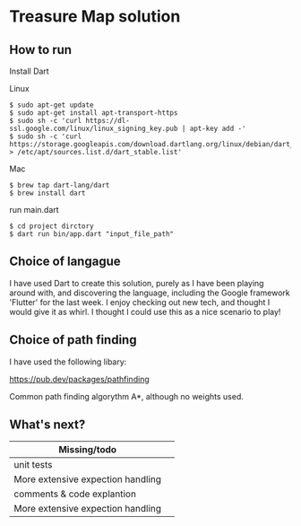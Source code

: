 # Treasure Map solution

## How to run

Install Dart

Linux
```
$ sudo apt-get update
$ sudo apt-get install apt-transport-https
$ sudo sh -c 'curl https://dl-ssl.google.com/linux/linux_signing_key.pub | apt-key add -'
$ sudo sh -c 'curl https://storage.googleapis.com/download.dartlang.org/linux/debian/dart_stable.list > /etc/apt/sources.list.d/dart_stable.list'
```

Mac
```
$ brew tap dart-lang/dart
$ brew install dart
```

run main.dart

```
$ cd project dirctory
$ dart run bin/app.dart "input_file_path"
```

## Choice of langague

I have used Dart to create this solution, purely as I have been playing around with, and discovering the language, including the Google framework 'Flutter' for the last week. I enjoy checking out new tech, and thought I would give it as whirl. I thought I could use this as a nice scenario to play!

## Choice of path finding

I have used the following libary:

https://pub.dev/packages/pathfinding

Common path finding algorythm A*, although no weights used.

## What's next?

| Missing/todo  |   |
|---|---|
|  unit tests |   |
|   More extensive expection handling           |       |
|   comments & code explantion           |       |
|   More extensive expection handling           |       |



